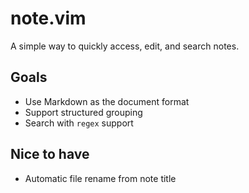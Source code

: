 # note.vim

A simple way to quickly access, edit, and search notes.

## Goals

*   Use Markdown as the document format
*   Support structured grouping
*   Search with `regex` support

## Nice to have

*   Automatic file rename from note title
